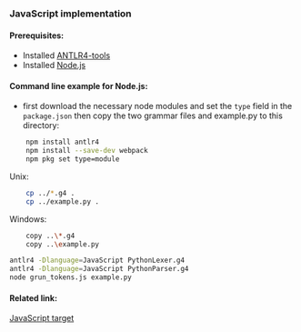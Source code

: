 ### JavaScript implementation

#### Prerequisites:
- Installed [ANTLR4-tools](https://github.com/antlr/antlr4/blob/master/doc/getting-started.md#getting-started-the-easy-way-using-antlr4-tools)
- Installed [Node.js](https://www.python.org/downloads/)
 

#### Command line example for Node.js:
- first download the necessary node modules and set the ```type``` field in the ```package.json``` then copy the two grammar files and example.py to this directory:
```bash
    npm install antlr4
    npm install --save-dev webpack
    npm pkg set type=module
```

Unix:
```bash
    cp ../*.g4 .
    cp ../example.py .
```

Windows:
```bash
    copy ..\*.g4
    copy ..\example.py
```

```bash
antlr4 -Dlanguage=JavaScript PythonLexer.g4
antlr4 -Dlanguage=JavaScript PythonParser.g4
node grun_tokens.js example.py
```


#### Related link:
[JavaScript target](https://github.com/antlr/antlr4/blob/dev/doc/javascript-target.md)
